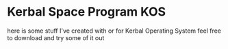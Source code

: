 # Kerbal Space Program KOS
here is some stuff I've created with or for Kerbal Operating System feel free to download and try some of it out